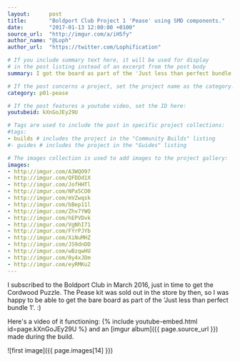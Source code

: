 ```yaml
---
layout:      post
title:       "Boldport Club Project 1 'Pease' using SMD components."
date:        "2017-01-13 12:00:00 +0100"
source_url:  "http://imgur.com/a/iHSfy"
author_name: "@Loph"
author_url:  "https://twitter.com/Lophification"

# If you include summary text here, it will be used for display
# in the post listing instead of an excerpt from the post body
summary: I got the board as part of the 'Just less than perfect bundle 1' and decided to use SMD components (as practice for Touchy) instead of the through-hole ones that were part of the original kit.

# If the post concerns a project, set the project name as the category:
category: p01-pease

# If the post features a youtube video, set the ID here:
youtubeid: kXnGoJEy29U

# Tags are used to include the post in specific project collections:
#tags:
- builds # includes the project in the "Community Builds" listing
#- guides # includes the project in the "Guides" listing

# The images collection is used to add images to the project gallery:
images:
- http://imgur.com/A3WQO97
- http://imgur.com/QFDDd1X
- http://imgur.com/JofHHTl
- http://imgur.com/NPa5CO0
- http://imgur.com/mVZwqsk
- http://imgur.com/bBep11l
- http://imgur.com/Zhv7YWQ
- http://imgur.com/hEPVDvk
- http://imgur.com/VgNhI71
- http://imgur.com/FYrPJYb
- http://imgur.com/XiNuMHZ
- http://imgur.com/JS9dnDD
- http://imgur.com/wBzqwHU
- http://imgur.com/0y4xJDm
- http://imgur.com/eyRMKu2
---
```


I subscribed to the Boldport Club in March 2016, just in time to get the Cordwood Puzzle. The Pease kit was sold out in the store by then, so I was happy to be able to get the bare board as part of the 'Just less than perfect bundle 1'. :)

Here's a video of it functioning: {% include youtube-embed.html id=page.kXnGoJEy29U %} and an [imgur album]({{ page.source_url }}) made during the build.

![first image]({{ page.images[14] }})

